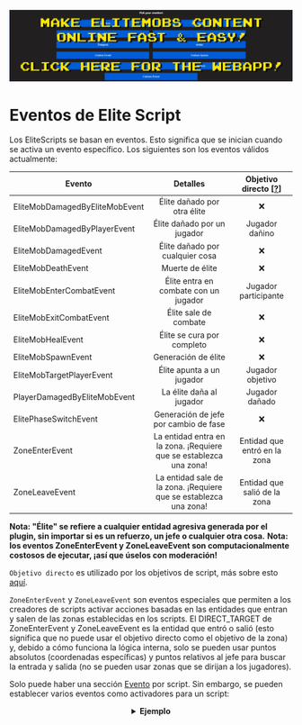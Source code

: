 [![webapp_banner.jpg](../../../img/wiki/webapp_banner.jpg)](https://magmaguy.com/webapp/webapp.html)

# Eventos de Elite Script

Los EliteScripts se basan en eventos. Esto significa que se inician cuando se activa un evento específico. Los siguientes son los eventos válidos actualmente:

| Evento | Detalles | Objetivo directo [[?]($language$/elitemobs/elitescript_targets.md)] |
| --- | :-: |:----------------------------------------------------------------:|
| EliteMobDamagedByEliteMobEvent | Élite dañado por otra élite |                                ❌                                 |
| EliteMobDamagedByPlayerEvent | Élite dañado por un jugador |                         Jugador dañino                          |
| EliteMobDamagedEvent | Élite dañado por cualquier cosa |                                ❌                                 |
| EliteMobDeathEvent | Muerte de élite |                                ❌                                 |
| EliteMobEnterCombatEvent | Élite entra en combate con un jugador |                         Jugador participante                          |
| EliteMobExitCombatEvent | Élite sale de combate |                                ❌                                 |
| EliteMobHealEvent | Élite se cura por completo |                                ❌                                 |
| EliteMobSpawnEvent | Generación de élite |                                ❌                                 |
| EliteMobTargetPlayerEvent | Élite apunta a un jugador |                         Jugador objetivo                          |
| PlayerDamagedByEliteMobEvent | La élite daña al jugador |                          Jugador dañado                          |
| ElitePhaseSwitchEvent | Generación de jefe por cambio de fase |                                ❌                                 |
| ZoneEnterEvent | La entidad entra en la zona. ¡Requiere que se establezca una zona! | Entidad que entró en la zona                                |
| ZoneLeaveEvent | La entidad sale de la zona. ¡Requiere que se establezca una zona! | Entidad que salió de la zona                                |

**Nota: "Élite" se refiere a cualquier entidad agresiva generada por el plugin, sin importar si es un refuerzo, un jefe o cualquier otra cosa.**
**Nota: los eventos ZoneEnterEvent y ZoneLeaveEvent son computacionalmente costosos de ejecutar, ¡así que úselos con moderación!**

`Objetivo directo` es utilizado por los objetivos de script, más sobre esto [aquí]($language$/elitemobs/elitescript_targets.md).

`ZoneEnterEvent` y `ZoneLeaveEvent` son eventos especiales que permiten a los creadores de scripts activar acciones basadas en las entidades que entran y salen de las zonas establecidas en los scripts. El DIRECT_TARGET de ZoneEnterEvent y ZoneLeaveEvent es la entidad que entró o salió (esto significa que no puede usar el objetivo directo como el objetivo de la zona) y, debido a cómo funciona la lógica interna, solo se pueden usar puntos absolutos (coordenadas específicas) y puntos relativos al jefe para buscar la entrada y salida (no se pueden usar zonas que se dirijan a los jugadores).

Solo puede haber una sección [Evento]($language$/elitemobs/elitescript_events.md) por script. Sin embargo, se pueden establecer varios eventos como activadores para un script:

<div align="center">

<details>

<summary><b>Ejemplo</b></summary>

<div align="left">

```yaml
eliteScript:
  Ejemplo:
    Events:
    - EliteMobDamagedByPlayerEvent
    - EliteMobTargetPlayerEvent
    Actions:
    - action: PUSH
      Target:
        targetType: SELF
      vValue: 0,.3,0
    Cooldowns:
      local: 60
      global: 20
```

Este script haría que la élite saltara cuando es golpeada por un jugador o cuando apunta a un jugador.

</div>

</details>

</div>
